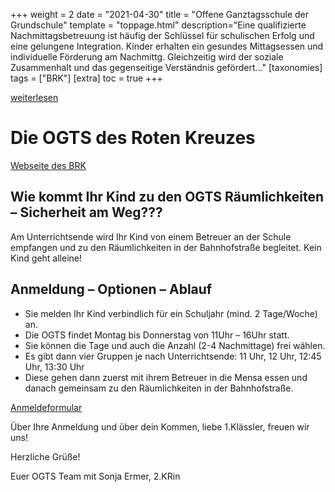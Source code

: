 +++
weight = 2
date = "2021-04-30"
title = "Offene Ganztagsschule der Grundschule"
template = "toppage.html"
description="Eine qualifizierte Nachmittagsbetreuung ist häufig der Schlüssel für schulischen Erfolg und eine gelungene Integration. Kinder erhalten ein gesundes Mittags­essen und individuelle Förderung am Nachmittg. Gleichzeitig wird der soziale Zusammenhalt und das gegenseitige Verständnis gefördert..."
[taxonomies]
tags = ["BRK"]
[extra]
toc = true
+++

[weiterlesen](https://volksschule-partenkirchen.de/wp-content/uploads/Bericht-u%CC%88ber-OGTS.pdf)

# Die OGTS des Roten Kreuzes

[Webseite des BRK](https://www.brk-gap.de/angebote/unsere-sozialen-dienstleistungen/offene-ganztagsschulen.html)

## **Wie kommt Ihr Kind zu den OGTS Räumlichkeiten – Sicherheit am Weg???**

Am Unterrichtsende wird Ihr Kind von einem Betreuer an der Schule empfangen und zu den Räumlichkeiten in der Bahnhofstraße begleitet. Kein Kind geht alleine!

## **Anmeldung – Optionen – Ablauf**

-   Sie melden Ihr Kind verbindlich für ein Schuljahr (mind. 2 Tage/Woche) an.
-   Die OGTS findet Montag bis Donnerstag von 11Uhr – 16Uhr statt.
-   Sie können die Tage und auch die Anzahl (2-4 Nachmittage) frei wählen.
-   Es gibt dann vier Gruppen je nach Unterrichtsende: 11 Uhr, 12 Uhr, 12:45 Uhr, 13:30 Uhr
-   Diese gehen dann zuerst mit ihrem Betreuer in die Mensa essen und danach gemeinsam zu den Räumlichkeiten in der Bahnhofstraße.

[Anmeldeformular](/downloads/#grundschule)

Über Ihre Anmeldung und über dein Kommen, liebe 1.Klässler, freuen wir uns!

Herzliche Grüße!

Euer OGTS Team mit Sonja Ermer, 2.KRin
